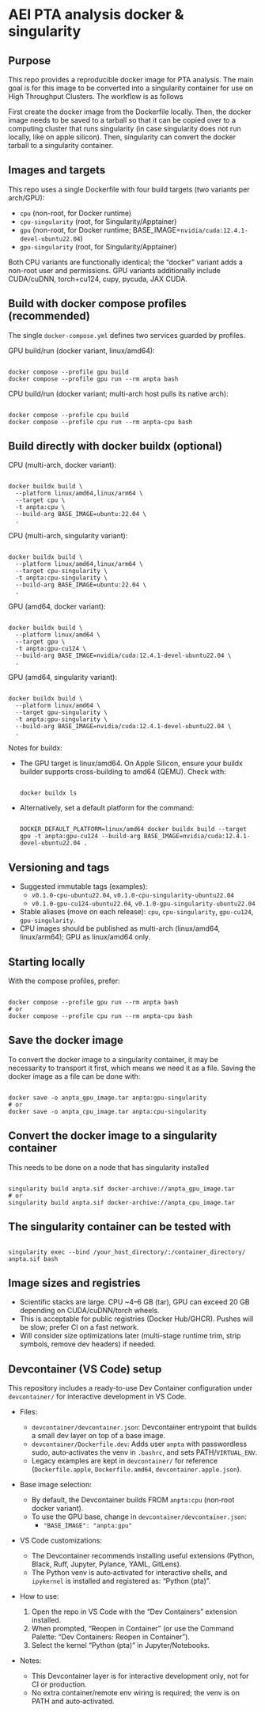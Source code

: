 AEI PTA analysis docker & singularity
======================================

Purpose
-------

This repo provides a reproducible docker image for PTA analysis. The main goal is for this image to be converted into a singularity container for use on High Throughput Clusters. The workflow is as follows

First create the docker image from the Dockerfile locally. Then, the docker image needs to be saved to a tarball so that it can be copied over to a computing cluster that runs singularity (in case singularity does not run locally, like on apple silicon). Then, singularity can convert the docker tarball to a singularity container.


Images and targets
------------------

This repo uses a single Dockerfile with four build targets (two variants per arch/GPU):

- `cpu` (non-root, for Docker runtime)
- `cpu-singularity` (root, for Singularity/Apptainer)
- `gpu` (non-root, for Docker runtime; BASE_IMAGE=`nvidia/cuda:12.4.1-devel-ubuntu22.04`)
- `gpu-singularity` (root, for Singularity/Apptainer)

Both CPU variants are functionally identical; the “docker” variant adds a non-root user and permissions. GPU variants additionally include CUDA/cuDNN, torch+cu124, cupy, pycuda, JAX CUDA.

Build with docker compose profiles (recommended)
-----------------------------------------------

The single `docker-compose.yml` defines two services guarded by profiles.

GPU build/run (docker variant, linux/amd64):

<pre><code>
docker compose --profile gpu build
docker compose --profile gpu run --rm anpta bash
</code></pre>

CPU build/run (docker variant; multi-arch host pulls its native arch):

<pre><code>
docker compose --profile cpu build
docker compose --profile cpu run --rm anpta-cpu bash
</code></pre>

Build directly with docker buildx (optional)
--------------------------------------------

CPU (multi-arch, docker variant):

<pre><code>
docker buildx build \
  --platform linux/amd64,linux/arm64 \
  --target cpu \
  -t anpta:cpu \
  --build-arg BASE_IMAGE=ubuntu:22.04 \
  .
</code></pre>

CPU (multi-arch, singularity variant):

<pre><code>
docker buildx build \
  --platform linux/amd64,linux/arm64 \
  --target cpu-singularity \
  -t anpta:cpu-singularity \
  --build-arg BASE_IMAGE=ubuntu:22.04 \
  .
</code></pre>

GPU (amd64, docker variant):

<pre><code>
docker buildx build \
  --platform linux/amd64 \
  --target gpu \
  -t anpta:gpu-cu124 \
  --build-arg BASE_IMAGE=nvidia/cuda:12.4.1-devel-ubuntu22.04 \
  .
</code></pre>

GPU (amd64, singularity variant):

<pre><code>
docker buildx build \
  --platform linux/amd64 \
  --target gpu-singularity \
  -t anpta:gpu-singularity \
  --build-arg BASE_IMAGE=nvidia/cuda:12.4.1-devel-ubuntu22.04 \
  .
</code></pre>
Notes for buildx:

- The GPU target is linux/amd64. On Apple Silicon, ensure your buildx builder supports cross-building to amd64 (QEMU). Check with:

  <pre><code>
  docker buildx ls
  </code></pre>

- Alternatively, set a default platform for the command:

  <pre><code>
  DOCKER_DEFAULT_PLATFORM=linux/amd64 docker buildx build --target gpu -t anpta:gpu-cu124 --build-arg BASE_IMAGE=nvidia/cuda:12.4.1-devel-ubuntu22.04 .
  </code></pre>

Versioning and tags
-------------------

- Suggested immutable tags (examples):
  - `v0.1.0-cpu-ubuntu22.04`, `v0.1.0-cpu-singularity-ubuntu22.04`
  - `v0.1.0-gpu-cu124-ubuntu22.04`, `v0.1.0-gpu-singularity-ubuntu22.04`
- Stable aliases (move on each release): `cpu`, `cpu-singularity`, `gpu-cu124`, `gpu-singularity`.
- CPU images should be published as multi-arch (linux/amd64, linux/arm64); GPU as linux/amd64 only.


Starting locally
----------------

With the compose profiles, prefer:

<pre><code>
docker compose --profile gpu run --rm anpta bash
# or
docker compose --profile cpu run --rm anpta-cpu bash
</code></pre>

Save the docker image
---------------------

To convert the docker image to a singularity container, it may be necessarity to transport it first, which means we need it as a file. Saving the docker image as a file can be done with:

<pre><code>
docker save -o anpta_gpu_image.tar anpta:gpu-singularity
# or
docker save -o anpta_cpu_image.tar anpta:cpu-singularity
</code></pre>

Convert the docker image to a singularity container
---------------------------------------------------

This needs to be done on a node that has singularity installed

<pre><code>
singularity build anpta.sif docker-archive://anpta_gpu_image.tar
# or
singularity build anpta.sif docker-archive://anpta_cpu_image.tar
</code></pre>

The singularity container can be tested with
--------------------------------

<pre><code>
singularity exec --bind /your_host_directory/:/container_directory/ anpta.sif bash
</code></pre>



Image sizes and registries
--------------------------

- Scientific stacks are large. CPU ~4–6 GB (tar), GPU can exceed 20 GB depending on CUDA/cuDNN/torch wheels.
- This is acceptable for public registries (Docker Hub/GHCR). Pushes will be slow; prefer CI on a fast network.
- Will consider size optimizations later (multi-stage runtime trim, strip symbols, remove dev headers) if needed.


Devcontainer (VS Code) setup
----------------------------

This repository includes a ready-to-use Dev Container configuration under `devcontainer/` for interactive development in VS Code.

- Files:
  - `devcontainer/devcontainer.json`: Devcontainer entrypoint that builds a small dev layer on top of a base image.
  - `devcontainer/Dockerfile.dev`: Adds user `anpta` with passwordless sudo, auto‑activates the venv in `.bashrc`, and sets PATH/`VIRTUAL_ENV`.
  - Legacy examples are kept in `devcontainer/` for reference (`Dockerfile.apple`, `Dockerfile.amd64`, `devcontainer.apple.json`).

- Base image selection:
  - By default, the Devcontainer builds FROM `anpta:cpu` (non‑root docker variant).
  - To use the GPU base, change in `devcontainer/devcontainer.json`:
    - `"BASE_IMAGE": "anpta:gpu"`

- VS Code customizations:
  - The Devcontainer recommends installing useful extensions (Python, Black, Ruff, Jupyter, Pylance, YAML, GitLens).
  - The Python venv is auto‑activated for interactive shells, and `ipykernel` is installed and registered as: “Python (pta)”.

- How to use:
  1. Open the repo in VS Code with the “Dev Containers” extension installed.
  2. When prompted, “Reopen in Container” (or use the Command Palette: “Dev Containers: Reopen in Container”).
  3. Select the kernel “Python (pta)” in Jupyter/Notebooks.

- Notes:
  - This Devcontainer layer is for interactive development only, not for CI or production.
  - No extra container/remote env wiring is required; the venv is on PATH and auto‑activated.
